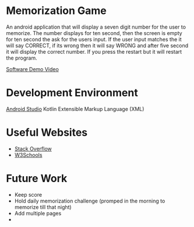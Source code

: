 # Memorization Game
An android application that will display a seven digit number for the user to memorize. The number displays for ten second, then the screen is empty for ten second the ask for the users input. If the user input matches the it will say CORRECT, if its wrong then it will say WRONG and after five second it will display the correct number. If you press the restart but it will restart the program.


[Software Demo Video](http://youtube.link.goes.here)

# Development Environment

[Android Studio](https://developer.android.com/studio/?gclid=Cj0KCQiApL2QBhC8ARIsAGMm-KGPjjXUaxD9EfL7YV4mDYpGa7O1lJdL4PLQtPTZ7wpbFWZ8lLuPGrkaAkXkEALw_wcB&gclsrc=aw.ds)
Kotlin
Extensible Markup Language (XML)

# Useful Websites

* [Stack Overflow](https://stackoverflow.com/)
* [W3Schools](https://www.w3schools.com/kotlin/index.php)

# Future Work

* Keep score
* Hold daily memorization challenge (promped in the morning to memorize till that night)
* Add multiple pages
*
